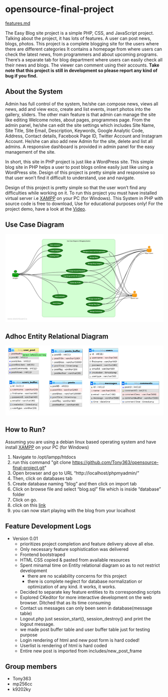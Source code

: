 # opensource-final-project

[features.md](doc/proj_description/features.md)

The Easy Blog site project is a simple PHP, CSS, and JavaScript project. Talking about the project, it has lots of features. A user can post news, blogs, photos. This project is a complete blogging site for the users where there are different categories It contains a homepage from where users can check the latest news, from programmers and about upcoming programs. There’s a separate tab for blog department where users can easily check all their news and blogs. The viewer can comment using their accounts. **Take note that this project is still in development so please report any kind of bug if you find.**

## About the System
Admin has full control of the system, he/she can compose news, views all news, add and view exco, create and list events, insert photos into the gallery, sliders. The other main feature is that admin can manage the site like editing  Welcome notes, about pages, programmes page. From the admin panel, he/she can edit the site settings which includes Site Name, Site Title, Site Email, Description, Keywords, Google Analytic Code, Address, Contact details, Facebook Page ID, Twitter Account and Instagram Account. He/she can also add new Admin for the site, delete and list all admins. A responsive dashboard is provided in admin panel for the easy management of the site.

In short, this site in PHP project is just like a WordPress site. This simple blog site in PHP helps a user to post blogs online easily just like using a WordPress site. Design of this project is pretty simple and responsive so that user won’t find it difficult to understand, use and navigate.

Design of this project is pretty simple so that the user won’t find any difficulties while working on it. To run this project you must have installed virtual server i.e [XAMPP](https://www.apachefriends.org/download_success.html) on your PC (for Windows). This System in PHP with source code is free to download, Use for educational purposes only! For the project demo, have a look at the [Video](https://youtu.be/zXab_1xVmhE ).


## Use Case Diagram
![diagram](doc/schema_design/use-case-diagram-of-blogging-system.png)


## Adhoc Entity Relational Diagram
![blog](doc/schema_design/erd.png)

## How to Run?
Assuming you are using a debian linux based operating system and have install [XAMPP](https://www.apachefriends.org/download_success.html) on your PC (for Windows)
1. Navigate to /opt/lampp/htdocs
2. run this command "git clone https://github.com/Tony363/opensource-final-project.git"
3. Open browser and go to URL “http://localhost/phpmyadmin/”
4. Then, click on databases tab
5. Create database naming “blog” and then click on import tab
6. Click on browse file and select “blog.sql” file which is inside “database” folder
7. Click on go.
8. click on this [link](http://localhost/opensource-final-project/src)
9. you can now start playing with the blog from your localhost

## Feature Development Logs 
* Version 0.01 
  * prioritizes project completion and feature delivery above all else.
  * Only necessary feature sophistication was delivered
  * Frontend bootstraped
  * HTML CSS copied & pasted from available resources
  * Spent minamal time on Entity relational diagram so as to not restrict development 
    * there are no scalability concerns for this project
    * there is complete neglect for database normalization or optimization of any kind. it works, it works.
  * Decided to separate key feature entities to its corresponding scripts
  * Explored CKeditor for more interactive development on the web browser. Ditched that as its time consuming
  * Contact us messages can only been seen in database(message table)
  * Logout.php just session_start(), session_destroy() and print the logout message.
  * we made post buffer table and user buffer table just for testing purpose
  * Login rendering of html and new post form is hard coded!
  * Userlist is rendering of html is hard coded
  * Entire new post is imported from includes/new_post_frame

## Group members
* Tony363
* mp256cc
* k9202ky
